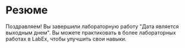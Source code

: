 # Резюме

Поздравляем! Вы завершили лабораторную работу "Дата является выходным днем". Вы можете практиковать в более лабораторных работах в LabEx, чтобы улучшить свои навыки.
